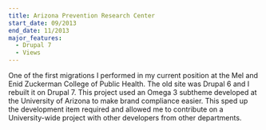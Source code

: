 ```yaml
---
title: Arizona Prevention Research Center
start_date: 09/2013
end_date: 11/2013
major_features:
  - Drupal 7
  - Views
---
```


One of the first migrations I performed in my current position at the Mel
and Enid Zuckerman College of Public Health. The old site was Drupal 6 and
I rebuilt it on Drupal 7. This project used an Omega 3 subtheme developed
at the University of Arizona to make brand compliance easier. This sped up
the development item required and allowed me to contribute on a
University-wide project with other developers from other departments.
